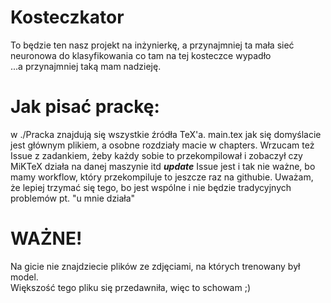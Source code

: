 # Kosteczkator
To będzie ten nasz projekt na inżynierkę, a przynajmniej ta mała sieć neuronowa do klasyfikowania co tam na tej kosteczce wypadło \
...a przynajmniej taką mam nadzieję.


# Jak pisać prackę:

w ./Pracka znajdują się wszystkie źródła TeX'a.
main.tex jak się domyślacie jest głównym plikiem, a osobne rozdziały macie w chapters.
Wrzucam też Issue z zadankiem, żeby każdy sobie to przekompilował i zobaczył czy MiKTeX działa na danej maszynie itd
***update*** Issue jest i tak nie ważne, bo mamy workflow, który przekompiluje to jeszcze raz na githubie. 
Uważam, że lepiej trzymać się tego, bo jest wspólne i nie będzie tradycyjnych problemów pt. "u mnie działa"


# WAŻNE!
Na gicie nie znajdziecie plików ze zdjęciami, na których trenowany był model. \
Większość tego pliku się przedawniła, więc to schowam ;)
